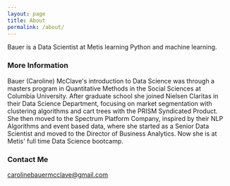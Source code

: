 ```yaml
---
layout: page
title: About
permalink: /about/
---
```


Bauer is a Data Scientist at Metis learning Python and machine learning. 

### More Information

Bauer (Caroline) McClave's introduction to Data Science was through a masters program in Quantitative Methods in the Social Sciences at Columbia University. After graduate school she joined Nielsen Claritas in their Data Science Department, focusing on market segmentation with clustering algorithms and cart trees with the PRISM Syndicated Product. She then moved to the Spectrum Platform Company, inspired by their NLP Algorithms and event based data, where she started as a Senior Data Scientist and moved to the Director of Business Analytics. Now she is at Metis' full time Data Science bootcamp.

### Contact Me

[carolinebauermcclave@gmail.com](mailto:carolinebauermcclave@gmail.com)
